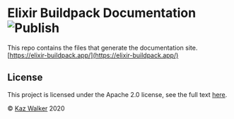 # Elixir Buildpack Documentation ![Publish](https://github.com/elixir-buildpack/docs/workflows/Publish%20Docs/badge.svg)

This repo contains the files that generate the documentation site.
[https://elixir-buildpack.app/](https://elixir-buildpack.app/)

## License

This project is licensed under the Apache 2.0 license,
see the full text [here](LICENSE).

&copy; [Kaz Walker](https://github.com/KazW) 2020
